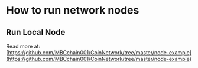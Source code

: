 # How to run network nodes

## Run Local Node

Read more at: [https://github.com/MBCchain001/CoinNetwork/tree/master/node-example](https://github.com/MBCchain001/CoinNetwork/tree/master/node-example)